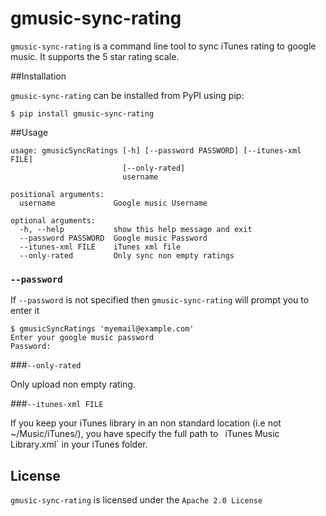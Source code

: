 gmusic-sync-rating
==================

`gmusic-sync-rating` is a command line tool to sync iTunes rating to google music. It supports the 5 star rating scale.

##Installation

`gmusic-sync-rating` can be installed from PyPI using pip:

	$ pip install gmusic-sync-rating



##Usage

	usage: gmusicSyncRatings [-h] [--password PASSWORD] [--itunes-xml FILE]
	                         [--only-rated]
	                         username

	positional arguments:
	  username             Google music Username

	optional arguments:
	  -h, --help           show this help message and exit
	  --password PASSWORD  Google music Password
	  --itunes-xml FILE    iTunes xml file
	  --only-rated         Only sync non empty ratings


### `--password`

If `--password` is not specified then `gmusic-sync-rating` will prompt you to enter it

	$ gmusicSyncRatings 'myemail@example.com'
	Enter your google music password
	Password:

###`--only-rated`

Only upload non empty rating.

###`--itunes-xml FILE`

If you keep your iTunes library in an non standard location (i.e not ~/Music/iTunes/), you have specify the full path to ` `iTunes Music Library.xml` in your iTunes folder. 


License
-------
`gmusic-sync-rating` is licensed under the `Apache 2.0 License`